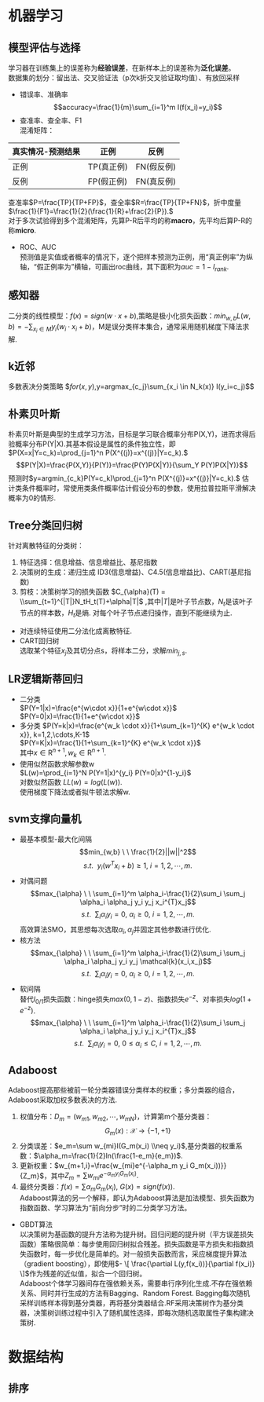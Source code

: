 # 机器学习  
## 模型评估与选择
学习器在训练集上的误差称为**经验误差**，在新样本上的误差称为**泛化误差**。  
数据集的划分：留出法、交叉验证法（p次k折交叉验证取均值）、有放回采样  
- 错误率、准确率
$$accuracy=\frac{1}{m}\sum_{i=1}^m I(f(x_i)=y_i)$$
- 查准率、查全率、F1  
混淆矩阵：

|真实情况-预测结果|正例|反例|
|-|-|-|
|正例|TP(真正例)|FN(假反例)|
|反例|FP(假正例)|FN(真反例)|

查准率$P=\frac{TP}{TP+FP}$，查全率$R=\frac{TP}{TP+FN}$，折中度量$\frac{1}{F1}=\frac{1}{2}(\frac{1}{R}+\frac{2}{P}).$  
对于多次试验得到多个混淆矩阵，先算P-R后平均的称**macro**，先平均后算P-R的称**micro**.

- ROC、AUC  
预测值是实值或者概率的情况下，逐个把样本预测为正例，用“真正例率”为纵轴，“假正例率为”横轴，可画出roc曲线，其下面积为$auc=1-l_{rank}.$

## 感知器
二分类的线性模型：$f(x)=sign(w \cdot x+b)$,策略是极小化损失函数：$min_{w,b} L(w,b)=-\sum_{x_i \in M}y_i (w_i \cdot x_i+b)$，M是误分类样本集合，通常采用随机梯度下降法求解.

## k近邻
多数表决分类策略
$$for (x,y),$y=argmax_{c_j}\sum_{x_i \in N_k(x)} I(y_i=c_j)$$

## 朴素贝叶斯
朴素贝叶斯是典型的生成学习方法，目标是学习联合概率分布P(X,Y)，进而求得后验概率分布P(Y|X).其基本假设是属性的条件独立性，即$P(X=x|Y=c_k)=\prod_{j=1}^n P(X^{(j)}=x^{(j)}|Y=c_k).$  
$$P(Y|X)=\frac{P(X,Y)}{P(Y)}=\frac{P(Y)P(X|Y)}{\sum_Y P(Y)P(X|Y)}$$ 预测时$y=argmin_{c_k}P(Y=c_k)\prod_{j=1}^n P(X^{(j)}=x^{(j)}|Y=c_k).$  估计类条件概率时，常使用类条件概率估计假设分布的参数，使用拉普拉斯平滑解决概率为0的情形.

## Tree分类回归树
针对离散特征的分类树：
1. 特征选择：信息增益、信息增益比、基尼指数
2. 决策树的生成：递归生成 ID3(信息增益)、C4.5(信息增益比)、CART(基尼指数)
3. 剪枝：决策树学习的损失函数 $C_{\alpha}(T) = \\sum_{t=1}^{|T|}N_tH_t(T)+\alpha|T|$ ,其中$|T|$是叶子节点数，$N_t$是该叶子节点的样本数，$H_t$是熵.
对每个叶子节点递归操作，直到不能继续为止.
- 对连续特征使用二分法化成离散特征.
- CART回归树  
选取某个特征$x_j$及其切分点s，将样本二分，求解$min_{j,s}$.

## LR逻辑斯蒂回归
- 二分类  
$P(Y=1|x)=\frac{e^{w\cdot x}}{1+e^{w\cdot x}}$  
$P(Y=0|x)=\frac{1}{1+e^{w\cdot x}}$
- 多分类
$P(Y=k|x)=\frac{e^{w_k \cdot x}}{1+\sum_{k=1}^{K} e^{w_k \cdot x}}, k=1,2,\cdots,K-1$  
$P(Y=K|x)=\frac{1}{1+\sum_{k=1}^{K} e^{w_k \cdot x}}$  
其中$x \in \mathrm{R}^{n+1},w_k \in \mathrm{R}^{n+1}.$
- 使用似然函数求解参数w  
$L(w)=\prod_{i=1}^N P(Y=1|x)^{y_i} P(Y=0|x)^{1-y_i}$  
对数似然函数 $LL(w)=log(L(w)).$  
使用梯度下降法或者拟牛顿法求解w.

## svm支撑向量机
- 最基本模型-最大化间隔
$$min_{w,b} \ \ \frac{1}{2}||w||^2$$
$$s.t. \ \ y_i(w^{T}x_i+b) \geq 1,\ i=1,2,\cdots,m.$$
- 对偶问题
$$max_{\alpha} \ \ \sum_{i=1}^m \alpha_i-\frac{1}{2}\sum_i \sum_j \alpha_i \alpha_j y_i y_j x_i^{T}x_j$$
$$s.t. \ \ \sum_i \alpha_i y_i=0,\ \alpha_i \geq 0,\ i=1,2,\cdots,m.$$
高效算法SMO，其思想每次选取$\alpha_i,\alpha_j$并固定其他参数进行优化.
- 核方法
$$max_{\alpha} \ \ \sum_{i=1}^m \alpha_i-\frac{1}{2}\sum_i \sum_j \alpha_i \alpha_j y_i y_j \mathcal{k}(x_i,x_j)$$
$$s.t. \ \ \sum_i \alpha_i y_i=0,\ \alpha_i \geq 0,\ i=1,2,\cdots,m.$$
- 软间隔  
替代$l_{0/1}$损失函数：hinge损失$max(0,1-z)$、指数损失$e^{-z}$、对率损失$log(1+e^{-z})$.
$$max_{\alpha} \ \ \sum_{i=1}^m \alpha_i-\frac{1}{2}\sum_i \sum_j \alpha_i \alpha_j y_i y_j x_i^{T}x_j$$
$$s.t. \ \ \sum_i \alpha_i y_i=0,\ 0 \leq \alpha_i \leq C,\ i=1,2,\cdots,m.$$

## Adaboost
Adaboost提高那些被前一轮分类器错误分类样本的权重；多分类器的组合，Adaboost采取加权多数表决的方法.
1. 权值分布：$D_m=(w_{m1},w_{m2},\cdots,w_{mN})$，计算第m个基分类器：
$$G_m(x): \mathcal{X} \to \{ -1,+1 \}$$
2. 分类误差：$e_m=\sum w_{mi}I(G_m(x_i) \\neq y_i)$,基分类器的权重系数：$\alpha_m=\frac{1}{2}ln(\frac{1-e_m}{e_m})$.
3. 更新权重：$w_{m+1,i}=\frac{w_{mi}e^{-\alpha_m y_i G_m(x_i))}}{Z_m}$，其中$Z_m=\sum w_{mi}e^{-\alpha_m y_i G_m(x_i)}.$
4. 最终分类器：$f(x)=\sum \alpha_m G_m(x_i), \ G(x)=sign(f(x)).$  
Adaboost算法的另一个解释，即认为Adaboost算法是加法模型、损失函数为指数函数、学习算法为“前向分步”时的二分类学习方法。
- GBDT算法  
以决策树为基函数的提升方法称为提升树。回归问题的提升树（平方误差损失函数）策略很简单：每步使用回归树拟合残差。损失函数是平方损失和指数损失函数时，每一步优化是简单的。对一般损失函数而言，采应梯度提升算法（gradient boosting），即使用$- \[ \frac{\partial L(y,f(x_i))}{\partial f(x_i)} \]$作为残差的近似值，拟合一个回归树。  
Adaboost个体学习器间存在强依赖关系，需要串行序列化生成.不存在强依赖关系、同时并行生成的方法有Bagging、Random Forest. Bagging每次随机采样训练样本得到基分类器，再将基分类器结合.RF采用决策树作为基分类器，决策树训练过程中引入了随机属性选择，即每次随机选取属性子集构建决策树.

# 数据结构
## 排序

